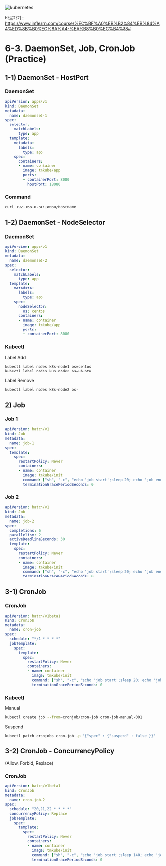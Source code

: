 
![kubernetes](https://github.com/taemin77/k8s-examples/blob/master/github.JPG)

바로가기 : 
https://www.inflearn.com/course/%EC%BF%A0%EB%B2%84%EB%84%A4%ED%8B%B0%EC%8A%A4-%EA%B8%B0%EC%B4%88#

# 6-3. DaemonSet, Job, CronJob (Practice)

## 1-1) DaemonSet - HostPort
 
### DaemonSet
```yaml
apiVersion: apps/v1
kind: DaemonSet
metadata:
  name: daemonset-1
spec:
  selector:
    matchLabels:
      type: app
  template:
    metadata:
      labels:
        type: app
    spec:
      containers:
      - name: container
        image: tmkube/app
        ports:
        - containerPort: 8080
          hostPort: 18080
```

### Command
```sh
curl 192.168.0.31:18080/hostname
```

## 1-2) DaemonSet - NodeSelector
 
### DaemonSet
```yaml
apiVersion: apps/v1
kind: DaemonSet
metadata:
  name: daemonset-2
spec:
  selector:
    matchLabels:
      type: app
  template:
    metadata:
      labels:
        type: app
    spec:
      nodeSelector:
        os: centos
      containers:
      - name: container
        image: tmkube/app
        ports:
        - containerPort: 8080
```

### Kubectl
Label Add

```sh
kubectl label nodes k8s-node1 os=centos
kubectl label nodes k8s-node2 os=ubuntu
```
Label Remove

```sh
kubectl label nodes k8s-node2 os-
```


## 2) Job
 
### Job 1
```yaml
apiVersion: batch/v1
kind: Job
metadata:
  name: job-1
spec:
  template:
    spec:
      restartPolicy: Never
      containers:
      - name: container
        image: tmkube/init
        command: ["sh", "-c", "echo 'job start';sleep 20; echo 'job end'"]
        terminationGracePeriodSeconds: 0
```


### Job 2
```yaml
apiVersion: batch/v1
kind: Job
metadata:
  name: job-2
spec:
  completions: 6
  parallelism: 2
  activeDeadlineSeconds: 30
  template:
    spec:
      restartPolicy: Never
      containers:
      - name: container
        image: tmkube/init
        command: ["sh", "-c", "echo 'job start';sleep 20; echo 'job end'"]
        terminationGracePeriodSeconds: 0
```

## 3-1) CronJob
 
### CronJob
```yaml
apiVersion: batch/v1beta1
kind: CronJob
metadata:
  name: cron-job
spec:
  schedule: "*/1 * * * *"
  jobTemplate:
    spec:
      template:
        spec:
          restartPolicy: Never
          containers:
          - name: container
            image: tmkube/init
            command: ["sh", "-c", "echo 'job start';sleep 20; echo 'job end'"]
            terminationGracePeriodSeconds: 0
```

### Kubectl
Manual 

```sh
kubectl create job --from=cronjob/cron-job cron-job-manual-001
```
Suspend

```sh
kubectl patch cronjobs cron-job -p '{"spec" : {"suspend" : false }}'
```

## 3-2) CronJob - ConcurrencyPolicy 
(Allow, Forbid, Replace)
### CronJob
```yaml
apiVersion: batch/v1beta1
kind: CronJob
metadata:
  name: cron-job-2
spec:
  schedule: "20,21,22 * * * *"
  concurrencyPolicy: Replace
  jobTemplate:
    spec:
      template:
        spec:
          restartPolicy: Never
          containers:
          - name: container
            image: tmkube/init
            command: ["sh", "-c", "echo 'job start';sleep 140; echo 'job end'"]
            terminationGracePeriodSeconds: 0
```

